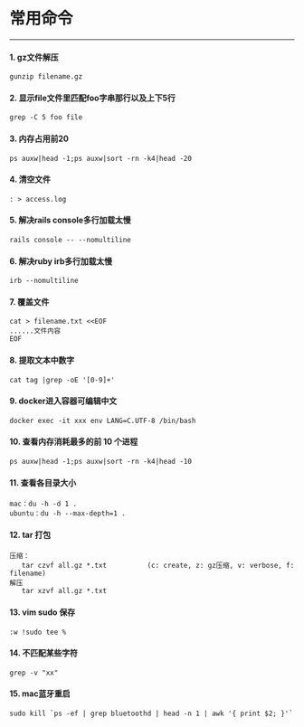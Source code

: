 # 常用命令
---

#### 1. gz文件解压
```
gunzip filename.gz
```

#### 2. 显示file文件里匹配foo字串那行以及上下5行
```
grep -C 5 foo file
```

#### 3. 内存占用前20
```
ps auxw|head -1;ps auxw|sort -rn -k4|head -20
```

#### 4. 清空文件
```
: > access.log
```

#### 5. 解决rails console多行加载太慢
```
rails console -- --nomultiline
```

#### 6. 解决ruby irb多行加载太慢
```
irb --nomultiline
```

#### 7. 覆盖文件
```
cat > filename.txt <<EOF
......文件内容
EOF
```

#### 8. 提取文本中数字
```
cat tag |grep -oE '[0-9]+'
```

#### 9. docker进入容器可编辑中文
```
docker exec -it xxx env LANG=C.UTF-8 /bin/bash
```

#### 10. 查看内存消耗最多的前 10 个进程
```
ps auxw|head -1;ps auxw|sort -rn -k4|head -10  
```

#### 11. 查看各目录大小
```
mac：du -h -d 1 .
ubuntu：du -h --max-depth=1 .
```

#### 12. tar 打包
```
压缩：
   tar czvf all.gz *.txt          (c: create, z: gz压缩, v: verbose, f: filename)
解压
   tar xzvf all.gz *.txt
```

#### 13. vim sudo 保存
```
:w !sudo tee %
```
#### 14. 不匹配某些字符
```
grep -v "xx"
```

#### 15. mac蓝牙重启
```
sudo kill `ps -ef | grep bluetoothd | head -n 1 | awk '{ print $2; }'`
```
